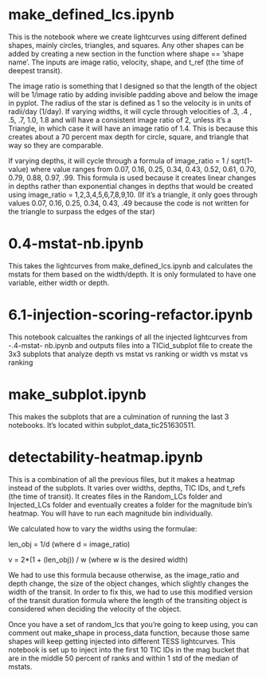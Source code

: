 # make_defined_lcs.ipynb
This is the notebook where we create lightcurves using different defined shapes,
mainly circles, triangles, and squares. Any other shapes can be added by creating
a new section in the function where shape == ’shape name’. The inputs are image
ratio, velocity, shape, and t_ref (the time of deepest transit).

The image ratio is something that I designed so that the length of the object will
be 1/image ratio by adding invisible padding above and below the image in pyplot.
The radius of the star is defined as 1 so the velocity is in units of radii/day (1/day).
If varying widths, it will cycle through velocities of .3, .4 , .5, .7, 1.0, 1.8 and will
have a consistent image ratio of 2, unless it’s a Triangle, in which case it will have
an image ratio of 1.4. This is because this creates about a 70 percent max depth for
circle, square, and triangle that way so they are comparable.

If varying depths, it will cycle through a formula of image_ratio = 1 / sqrt(1-
value) where value ranges from 0.07, 0.16, 0.25, 0.34, 0.43, 0.52, 0.61, 0.70, 0.79,
0.88, 0.97, .99. This formula is used because it creates linear changes in depths
rather than exponential changes in depths that would be created using image_ratio
= 1,2,3,4,5,6,7,8,9,10. (If it’s a triangle, it only goes through values 0.07, 0.16, 0.25,
0.34, 0.43, .49 because the code is not written for the triangle to surpass the edges
of the star)
# 0.4-mstat-nb.ipynb
This takes the lightcurves from make_defined_lcs.ipynb and calculates the mstats
for them based on the width/depth. It is only formulated to have one variable, either
width or depth.
# 6.1-injection-scoring-refactor.ipynb
This notebook calcualtes the rankings of all the injected lightcurves from -.4-mstat-
nb.ipynb and outputs files into a TICid_subplot file to create the 3x3 subplots that
analyze depth vs mstat vs ranking or width vs mstat vs ranking
# make_subplot.ipynb
This makes the subplots that are a culmination of running the last 3 notebooks. It’s
located within subplot_data_tic251630511.
# detectability-heatmap.ipynb
This is a combination of all the previous files, but it makes a heatmap instead
of the subplots. It varies over widths, depths, TIC IDs, and t_refs (the time of
transit). It creates files in the Random_LCs folder and Injected_LCs folder and
eventually creates a folder for the magnitude bin’s heatmap. You will have to run
each magnitude bin individually.

We calculated how to vary the widths using the formulae:

len_obj = 1/d (where d = image_ratio)

v = 2*(1 + (len_obj)) / w (where w is the desired width)

We had to use this formula because otherwise, as the image_ratio and depth
change, the size of the object changes, which slightly changes the width of the transit.
In order to fix this, we had to use this modified version of the transit duration formula
where the length of the transiting object is considered when deciding the velocity of
the object.

Once you have a set of random_lcs that you’re going to keep using, you can
comment out make_shape in process_data function, because those same shapes will
keep getting injected into different TESS lightcurves.
This notebook is set up to inject into the first 10 TIC IDs in the mag bucket that
are in the middle 50 percent of ranks and within 1 std of the median of mstats.
